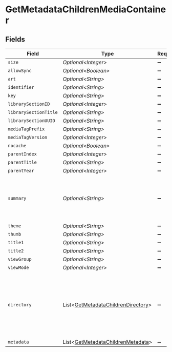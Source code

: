 # GetMetadataChildrenMediaContainer


## Fields

| Field                                                                                                                                                                                                                                                                                                      | Type                                                                                                                                                                                                                                                                                                       | Required                                                                                                                                                                                                                                                                                                   | Description                                                                                                                                                                                                                                                                                                | Example                                                                                                                                                                                                                                                                                                    |
| ---------------------------------------------------------------------------------------------------------------------------------------------------------------------------------------------------------------------------------------------------------------------------------------------------------- | ---------------------------------------------------------------------------------------------------------------------------------------------------------------------------------------------------------------------------------------------------------------------------------------------------------- | ---------------------------------------------------------------------------------------------------------------------------------------------------------------------------------------------------------------------------------------------------------------------------------------------------------- | ---------------------------------------------------------------------------------------------------------------------------------------------------------------------------------------------------------------------------------------------------------------------------------------------------------- | ---------------------------------------------------------------------------------------------------------------------------------------------------------------------------------------------------------------------------------------------------------------------------------------------------------- |
| `size`                                                                                                                                                                                                                                                                                                     | *Optional\<Integer>*                                                                                                                                                                                                                                                                                       | :heavy_minus_sign:                                                                                                                                                                                                                                                                                         | N/A                                                                                                                                                                                                                                                                                                        | 3                                                                                                                                                                                                                                                                                                          |
| `allowSync`                                                                                                                                                                                                                                                                                                | *Optional\<Boolean>*                                                                                                                                                                                                                                                                                       | :heavy_minus_sign:                                                                                                                                                                                                                                                                                         | N/A                                                                                                                                                                                                                                                                                                        | true                                                                                                                                                                                                                                                                                                       |
| `art`                                                                                                                                                                                                                                                                                                      | *Optional\<String>*                                                                                                                                                                                                                                                                                        | :heavy_minus_sign:                                                                                                                                                                                                                                                                                         | N/A                                                                                                                                                                                                                                                                                                        | /library/metadata/30072/art/1705739923                                                                                                                                                                                                                                                                     |
| `identifier`                                                                                                                                                                                                                                                                                               | *Optional\<String>*                                                                                                                                                                                                                                                                                        | :heavy_minus_sign:                                                                                                                                                                                                                                                                                         | N/A                                                                                                                                                                                                                                                                                                        | com.plexapp.plugins.library                                                                                                                                                                                                                                                                                |
| `key`                                                                                                                                                                                                                                                                                                      | *Optional\<String>*                                                                                                                                                                                                                                                                                        | :heavy_minus_sign:                                                                                                                                                                                                                                                                                         | N/A                                                                                                                                                                                                                                                                                                        | 30072                                                                                                                                                                                                                                                                                                      |
| `librarySectionID`                                                                                                                                                                                                                                                                                         | *Optional\<Integer>*                                                                                                                                                                                                                                                                                       | :heavy_minus_sign:                                                                                                                                                                                                                                                                                         | N/A                                                                                                                                                                                                                                                                                                        | 2                                                                                                                                                                                                                                                                                                          |
| `librarySectionTitle`                                                                                                                                                                                                                                                                                      | *Optional\<String>*                                                                                                                                                                                                                                                                                        | :heavy_minus_sign:                                                                                                                                                                                                                                                                                         | N/A                                                                                                                                                                                                                                                                                                        | TV Shows                                                                                                                                                                                                                                                                                                   |
| `librarySectionUUID`                                                                                                                                                                                                                                                                                       | *Optional\<String>*                                                                                                                                                                                                                                                                                        | :heavy_minus_sign:                                                                                                                                                                                                                                                                                         | N/A                                                                                                                                                                                                                                                                                                        | 4bb2521c-8ba9-459b-aaee-8ab8bc35eabd                                                                                                                                                                                                                                                                       |
| `mediaTagPrefix`                                                                                                                                                                                                                                                                                           | *Optional\<String>*                                                                                                                                                                                                                                                                                        | :heavy_minus_sign:                                                                                                                                                                                                                                                                                         | N/A                                                                                                                                                                                                                                                                                                        | /system/bundle/media/flags/                                                                                                                                                                                                                                                                                |
| `mediaTagVersion`                                                                                                                                                                                                                                                                                          | *Optional\<Integer>*                                                                                                                                                                                                                                                                                       | :heavy_minus_sign:                                                                                                                                                                                                                                                                                         | N/A                                                                                                                                                                                                                                                                                                        | 1701731894                                                                                                                                                                                                                                                                                                 |
| `nocache`                                                                                                                                                                                                                                                                                                  | *Optional\<Boolean>*                                                                                                                                                                                                                                                                                       | :heavy_minus_sign:                                                                                                                                                                                                                                                                                         | N/A                                                                                                                                                                                                                                                                                                        | true                                                                                                                                                                                                                                                                                                       |
| `parentIndex`                                                                                                                                                                                                                                                                                              | *Optional\<Integer>*                                                                                                                                                                                                                                                                                       | :heavy_minus_sign:                                                                                                                                                                                                                                                                                         | N/A                                                                                                                                                                                                                                                                                                        | 1                                                                                                                                                                                                                                                                                                          |
| `parentTitle`                                                                                                                                                                                                                                                                                              | *Optional\<String>*                                                                                                                                                                                                                                                                                        | :heavy_minus_sign:                                                                                                                                                                                                                                                                                         | N/A                                                                                                                                                                                                                                                                                                        | Reacher                                                                                                                                                                                                                                                                                                    |
| `parentYear`                                                                                                                                                                                                                                                                                               | *Optional\<Integer>*                                                                                                                                                                                                                                                                                       | :heavy_minus_sign:                                                                                                                                                                                                                                                                                         | N/A                                                                                                                                                                                                                                                                                                        | 2022                                                                                                                                                                                                                                                                                                       |
| `summary`                                                                                                                                                                                                                                                                                                  | *Optional\<String>*                                                                                                                                                                                                                                                                                        | :heavy_minus_sign:                                                                                                                                                                                                                                                                                         | N/A                                                                                                                                                                                                                                                                                                        | When retired Military Police Officer Jack Reacher is arrested for a murder he did not commit, he finds himself in the middle of a deadly conspiracy full of dirty cops, shady businessmen, and scheming politicians. With nothing but his wits, he must figure out what is happening in Margrave, Georgia. |
| `theme`                                                                                                                                                                                                                                                                                                    | *Optional\<String>*                                                                                                                                                                                                                                                                                        | :heavy_minus_sign:                                                                                                                                                                                                                                                                                         | N/A                                                                                                                                                                                                                                                                                                        | /library/metadata/30072/theme/1705739923                                                                                                                                                                                                                                                                   |
| `thumb`                                                                                                                                                                                                                                                                                                    | *Optional\<String>*                                                                                                                                                                                                                                                                                        | :heavy_minus_sign:                                                                                                                                                                                                                                                                                         | N/A                                                                                                                                                                                                                                                                                                        | /library/metadata/30072/thumb/1705739923                                                                                                                                                                                                                                                                   |
| `title1`                                                                                                                                                                                                                                                                                                   | *Optional\<String>*                                                                                                                                                                                                                                                                                        | :heavy_minus_sign:                                                                                                                                                                                                                                                                                         | N/A                                                                                                                                                                                                                                                                                                        | TV Shows                                                                                                                                                                                                                                                                                                   |
| `title2`                                                                                                                                                                                                                                                                                                   | *Optional\<String>*                                                                                                                                                                                                                                                                                        | :heavy_minus_sign:                                                                                                                                                                                                                                                                                         | N/A                                                                                                                                                                                                                                                                                                        | Reacher                                                                                                                                                                                                                                                                                                    |
| `viewGroup`                                                                                                                                                                                                                                                                                                | *Optional\<String>*                                                                                                                                                                                                                                                                                        | :heavy_minus_sign:                                                                                                                                                                                                                                                                                         | N/A                                                                                                                                                                                                                                                                                                        | season                                                                                                                                                                                                                                                                                                     |
| `viewMode`                                                                                                                                                                                                                                                                                                 | *Optional\<Integer>*                                                                                                                                                                                                                                                                                       | :heavy_minus_sign:                                                                                                                                                                                                                                                                                         | N/A                                                                                                                                                                                                                                                                                                        | 65593                                                                                                                                                                                                                                                                                                      |
| `directory`                                                                                                                                                                                                                                                                                                | List\<[GetMetadataChildrenDirectory](../../models/operations/GetMetadataChildrenDirectory.md)>                                                                                                                                                                                                             | :heavy_minus_sign:                                                                                                                                                                                                                                                                                         | N/A                                                                                                                                                                                                                                                                                                        | [<br/>{<br/>"leafCount": 16,<br/>"thumb": "/library/metadata/30072/thumb/1705739923",<br/>"viewedLeafCount": 16,<br/>"key": "/library/metadata/30072/allLeaves",<br/>"title": "All episodes"<br/>}<br/>]                                                                                                   |
| `metadata`                                                                                                                                                                                                                                                                                                 | List\<[GetMetadataChildrenMetadata](../../models/operations/GetMetadataChildrenMetadata.md)>                                                                                                                                                                                                               | :heavy_minus_sign:                                                                                                                                                                                                                                                                                         | N/A                                                                                                                                                                                                                                                                                                        |                                                                                                                                                                                                                                                                                                            |